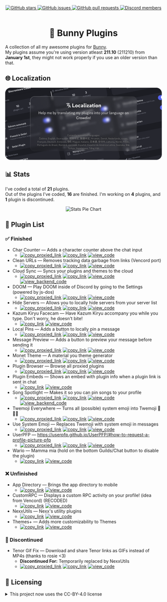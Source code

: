 <!--
  * This file was autogenerated
  * If you want to change anything, do so in the readmes.mjs script
  * https://github.com/nexpid/BunnyPlugins/edit/main/scripts/readmes.mjs
-->

<div align="center">
  <a href="https://github.com/nexpid/BunnyPlugins/stargazers">
    <img alt="GitHub stars" src="https://img.shields.io/github/stars/nexpid/BunnyPlugins?style=for-the-badge&color=b4befe&labelColor=1e1e2e&logo=starship&logoColor=fff">
  </a>
  <a href="https://github.com/nexpid/BunnyPlugins/issues">
    <img alt="GitHub issues" src="https://img.shields.io/github/issues/nexpid/BunnyPlugins?style=for-the-badge&color=74c7ec&labelColor=1e1e2e&logo=gitbook&logoColor=fff">
  </a>
  <a href="https://github.com/nexpid/BunnyPlugins/pulls">
    <img alt="GitHub pull requests" src="https://img.shields.io/github/issues-pr/nexpid/BunnyPlugins?style=for-the-badge&color=a6e3a1&labelColor=1e1e2e&logo=saucelabs&logoColor=fff">
  </a>
  <a href="https://discord.gg/ddcQf3s2Uq">
    <img alt="Discord members" src="https://img.shields.io/discord/1196075698301968455?style=for-the-badge&color=eba0ac&labelColor=1e1e2e&logo=discord&logoColor=fff">
  </a>
</div>
<br/>
<div align="center">
  <h1>🐇 Bunny Plugins</h1>
</div>

A collection of all my awesome plugins for [Bunny](https://github.com/pyoncord/Bunny#installing).  
My plugins assume you're using version atleast **211.10** (211210) from **January 1st**, they might not work properly if you use an older version than that.

## 🌐 Localization

<a href="https://crowdin.com/project/nexpid-vendetta-plugins">
  <img src="./assets/localization.png" alt="Help me by translating my plugins into your language on Crowdin!" />
</a>

## 📊 Stats

I've coded a total of **21** plugins.  
Out of the plugins I've coded, **16** are finished. I'm working on **4** plugins, and **1** plugin is discontinued.

<div align="center">
  <img alt="Stats Pie Chart" src="https://quickchart.io/chart?c=%7B%22type%22%3A%22doughnut%22%2C%22data%22%3A%7B%22labels%22%3A%5B%22Finished%22%2C%22Unfinished%22%2C%22Discontinued%22%5D%2C%22datasets%22%3A%5B%7B%22data%22%3A%5B16%2C4%2C1%5D%2C%22backgroundColor%22%3A%5B%22%23a6e3a1%22%2C%22%239399b2%22%2C%22%23f38ba8%22%5D%2C%22datalabels%22%3A%7B%22labels%22%3A%7B%22index%22%3A%7B%22color%22%3A%22%23FFF%22%2C%22font%22%3A%7B%22size%22%3A18%7D%2C%22align%22%3A%22end%22%2C%22anchor%22%3A%22end%22%2C%22formatter%22%3A(_%2C%20ctx)%20%3D%3E%20ctx.chart.data.labels%5Bctx.dataIndex%5D%7D%2C%22name%22%3A%7B%22color%22%3A%22%23222%22%2C%22backgroundColor%22%3A%22%23FFF%22%2C%22borderRadius%22%3A4%2C%22offset%22%3A0%2C%22padding%22%3A2%2C%22font%22%3A%7B%22size%22%3A16%7D%2C%22align%22%3A%22top%22%2C%22formatter%22%3A(val)%20%3D%3E%20%60%24%7BMath.floor((val%20%2F%2021)%20*%20100)%7D%25%60%7D%2C%22value%22%3A%7B%22color%22%3A%22%23FFF%22%2C%22font%22%3A%7B%22size%22%3A16%7D%2C%22padding%22%3A0%2C%22align%22%3A%22bottom%22%7D%7D%7D%7D%5D%7D%2C%22options%22%3A%7B%22legend%22%3A%7B%22display%22%3Afalse%7D%2C%22layout%22%3A%7B%22padding%22%3A%7B%22top%22%3A30%2C%22bottom%22%3A30%7D%7D%2C%22plugins%22%3A%7B%22datalabels%22%3A%7B%22display%22%3Atrue%7D%2C%22doughnutlabel%22%3A%7B%22color%22%3A%22%23FFF%22%2C%22labels%22%3A%5B%7B%22text%22%3A21%2C%22font%22%3A%7B%22size%22%3A20%2C%22weight%22%3A%22bold%22%7D%7D%2C%7B%22text%22%3A%22plugins%22%7D%5D%7D%7D%7D%7D" width=600 />
</div>

## 📃 Plugin List

### ✅ Finished

- Char Counter — Adds a character counter above the chat input
  - [<img alt="copy_proxied_link" src="https://img.shields.io/badge/copy_proxied_link-11111b?style=for-the-badge&labelColor=1e1e2e" />](https://bn-plugins.github.io/vd-proxy/vendetta.nexpid.xyz/char-counter) [<img alt="copy_link" src="https://img.shields.io/badge/copy_link-1e1e2e?style=for-the-badge&labelColor=1e1e2e" />](https://bunny.nexpid.xyz/char-counter) [<img alt="view_code" src="https://img.shields.io/badge/view_code-313244?style=for-the-badge&labelColor=1e1e2e" />](https://github.com/nexpid/BunnyPlugins/tree/main/plugins/char-counter)
- Clean URLs — Removes tracking data garbage from links (Vencord port)
  - [<img alt="copy_proxied_link" src="https://img.shields.io/badge/copy_proxied_link-11111b?style=for-the-badge&labelColor=1e1e2e" />](https://bn-plugins.github.io/vd-proxy/vendetta.nexpid.xyz/clean-urls) [<img alt="copy_link" src="https://img.shields.io/badge/copy_link-1e1e2e?style=for-the-badge&labelColor=1e1e2e" />](https://bunny.nexpid.xyz/clean-urls) [<img alt="view_code" src="https://img.shields.io/badge/view_code-313244?style=for-the-badge&labelColor=1e1e2e" />](https://github.com/nexpid/BunnyPlugins/tree/main/plugins/clean-urls)
- Cloud Sync — Syncs your plugins and themes to the cloud
  - [<img alt="copy_proxied_link" src="https://img.shields.io/badge/copy_proxied_link-11111b?style=for-the-badge&labelColor=1e1e2e" />](https://bn-plugins.github.io/vd-proxy/vendetta.nexpid.xyz/cloud-sync) [<img alt="copy_link" src="https://img.shields.io/badge/copy_link-1e1e2e?style=for-the-badge&labelColor=1e1e2e" />](https://bunny.nexpid.xyz/cloud-sync) [<img alt="view_code" src="https://img.shields.io/badge/view_code-313244?style=for-the-badge&labelColor=1e1e2e" />](https://github.com/nexpid/BunnyPlugins/tree/main/plugins/cloud-sync) [<img alt="view_backend_code" src="https://img.shields.io/badge/view_backend_code-45475a?style=for-the-badge&labelColor=1e1e2e" />](https://github.com/nexpid/VendettaCloudSync)
- DOOM — Play DOOM inside of Discord by going to the Settings (powered by js-dos)
  - [<img alt="copy_proxied_link" src="https://img.shields.io/badge/copy_proxied_link-11111b?style=for-the-badge&labelColor=1e1e2e" />](https://bn-plugins.github.io/vd-proxy/vendetta.nexpid.xyz/doom) [<img alt="copy_link" src="https://img.shields.io/badge/copy_link-1e1e2e?style=for-the-badge&labelColor=1e1e2e" />](https://bunny.nexpid.xyz/doom) [<img alt="view_code" src="https://img.shields.io/badge/view_code-313244?style=for-the-badge&labelColor=1e1e2e" />](https://github.com/nexpid/BunnyPlugins/tree/main/plugins/doom)
- Hide Servers — Allows you to locally hide servers from your server list
  - [<img alt="copy_proxied_link" src="https://img.shields.io/badge/copy_proxied_link-11111b?style=for-the-badge&labelColor=1e1e2e" />](https://bn-plugins.github.io/vd-proxy/vendetta.nexpid.xyz/hide-servers) [<img alt="copy_link" src="https://img.shields.io/badge/copy_link-1e1e2e?style=for-the-badge&labelColor=1e1e2e" />](https://bunny.nexpid.xyz/hide-servers) [<img alt="view_code" src="https://img.shields.io/badge/view_code-313244?style=for-the-badge&labelColor=1e1e2e" />](https://github.com/nexpid/BunnyPlugins/tree/main/plugins/hide-servers)
- Kazum Kiryu Facecam — Have Kazum Kiryu accompany you while you type. Don't worry, he doesn't bite!
  - [<img alt="copy_link" src="https://img.shields.io/badge/copy_link-1e1e2e?style=for-the-badge&labelColor=1e1e2e" />](https://bunny.nexpid.xyz/kiryu-facecam) [<img alt="view_code" src="https://img.shields.io/badge/view_code-313244?style=for-the-badge&labelColor=1e1e2e" />](https://github.com/nexpid/BunnyPlugins/tree/main/plugins/kiryu-facecam)
- Local Pins — Adds a button to locally pin a message
  - [<img alt="copy_proxied_link" src="https://img.shields.io/badge/copy_proxied_link-11111b?style=for-the-badge&labelColor=1e1e2e" />](https://bn-plugins.github.io/vd-proxy/vendetta.nexpid.xyz/local-pins) [<img alt="copy_link" src="https://img.shields.io/badge/copy_link-1e1e2e?style=for-the-badge&labelColor=1e1e2e" />](https://bunny.nexpid.xyz/local-pins) [<img alt="view_code" src="https://img.shields.io/badge/view_code-313244?style=for-the-badge&labelColor=1e1e2e" />](https://github.com/nexpid/BunnyPlugins/tree/main/plugins/local-pins)
- Message Preview — Adds a button to preview your message before sending it
  - [<img alt="copy_proxied_link" src="https://img.shields.io/badge/copy_proxied_link-11111b?style=for-the-badge&labelColor=1e1e2e" />](https://bn-plugins.github.io/vd-proxy/vendetta.nexpid.xyz/message-preview) [<img alt="copy_link" src="https://img.shields.io/badge/copy_link-1e1e2e?style=for-the-badge&labelColor=1e1e2e" />](https://bunny.nexpid.xyz/message-preview) [<img alt="view_code" src="https://img.shields.io/badge/view_code-313244?style=for-the-badge&labelColor=1e1e2e" />](https://github.com/nexpid/BunnyPlugins/tree/main/plugins/message-preview)
- Monet Theme — A material you theme generator
  - [<img alt="copy_proxied_link" src="https://img.shields.io/badge/copy_proxied_link-11111b?style=for-the-badge&labelColor=1e1e2e" />](https://bn-plugins.github.io/vd-proxy/vendetta.nexpid.xyz/monet-theme) [<img alt="copy_link" src="https://img.shields.io/badge/copy_link-1e1e2e?style=for-the-badge&labelColor=1e1e2e" />](https://bunny.nexpid.xyz/monet-theme) [<img alt="view_code" src="https://img.shields.io/badge/view_code-313244?style=for-the-badge&labelColor=1e1e2e" />](https://github.com/nexpid/BunnyPlugins/tree/main/plugins/monet-theme)
- Plugin Browser — Browse all proxied plugins
  - [<img alt="copy_proxied_link" src="https://img.shields.io/badge/copy_proxied_link-11111b?style=for-the-badge&labelColor=1e1e2e" />](https://bn-plugins.github.io/vd-proxy/vendetta.nexpid.xyz/plugin-browser) [<img alt="copy_link" src="https://img.shields.io/badge/copy_link-1e1e2e?style=for-the-badge&labelColor=1e1e2e" />](https://bunny.nexpid.xyz/plugin-browser) [<img alt="view_code" src="https://img.shields.io/badge/view_code-313244?style=for-the-badge&labelColor=1e1e2e" />](https://github.com/nexpid/BunnyPlugins/tree/main/plugins/plugin-browser)
- Plugin Embeds — Shows an embed with plugin info when a plugin link is sent in chat
  - [<img alt="copy_link" src="https://img.shields.io/badge/copy_link-1e1e2e?style=for-the-badge&labelColor=1e1e2e" />](https://bunny.nexpid.xyz/plugin-embeds) [<img alt="view_code" src="https://img.shields.io/badge/view_code-313244?style=for-the-badge&labelColor=1e1e2e" />](https://github.com/nexpid/BunnyPlugins/tree/main/plugins/plugin-embeds)
- Song Spotlight — Makes it so you can pin songs to your profile
  - [<img alt="copy_proxied_link" src="https://img.shields.io/badge/copy_proxied_link-11111b?style=for-the-badge&labelColor=1e1e2e" />](https://bn-plugins.github.io/vd-proxy/vendetta.nexpid.xyz/song-spotlight) [<img alt="copy_link" src="https://img.shields.io/badge/copy_link-1e1e2e?style=for-the-badge&labelColor=1e1e2e" />](https://bunny.nexpid.xyz/song-spotlight) [<img alt="view_code" src="https://img.shields.io/badge/view_code-313244?style=for-the-badge&labelColor=1e1e2e" />](https://github.com/nexpid/BunnyPlugins/tree/main/plugins/song-spotlight) [<img alt="view_backend_code" src="https://img.shields.io/badge/view_backend_code-45475a?style=for-the-badge&labelColor=1e1e2e" />](https://github.com/nexpid/SongSpotlight)
- Twemoji Everywhere — Turns all (possible) system emoji into Twemoji 👋😀🎉
  - [<img alt="copy_proxied_link" src="https://img.shields.io/badge/copy_proxied_link-11111b?style=for-the-badge&labelColor=1e1e2e" />](https://bn-plugins.github.io/vd-proxy/vendetta.nexpid.xyz/twemoji-everywhere) [<img alt="copy_link" src="https://img.shields.io/badge/copy_link-1e1e2e?style=for-the-badge&labelColor=1e1e2e" />](https://bunny.nexpid.xyz/twemoji-everywhere) [<img alt="view_code" src="https://img.shields.io/badge/view_code-313244?style=for-the-badge&labelColor=1e1e2e" />](https://github.com/nexpid/BunnyPlugins/tree/main/plugins/twemoji-everywhere)
- Use System Emoji — Replaces Twemoji with system emoji in messages
  - [<img alt="copy_proxied_link" src="https://img.shields.io/badge/copy_proxied_link-11111b?style=for-the-badge&labelColor=1e1e2e" />](https://bn-plugins.github.io/vd-proxy/vendetta.nexpid.xyz/use-system-emoji) [<img alt="copy_link" src="https://img.shields.io/badge/copy_link-1e1e2e?style=for-the-badge&labelColor=1e1e2e" />](https://bunny.nexpid.xyz/use-system-emoji) [<img alt="view_code" src="https://img.shields.io/badge/view_code-313244?style=for-the-badge&labelColor=1e1e2e" />](https://github.com/nexpid/BunnyPlugins/tree/main/plugins/use-system-emoji)
- UserPFP — https://userpfp.github.io/UserPFP/#how-to-request-a-profile-picture-pfp
  - [<img alt="copy_proxied_link" src="https://img.shields.io/badge/copy_proxied_link-11111b?style=for-the-badge&labelColor=1e1e2e" />](https://bn-plugins.github.io/vd-proxy/vendetta.nexpid.xyz/usrpfp) [<img alt="copy_link" src="https://img.shields.io/badge/copy_link-1e1e2e?style=for-the-badge&labelColor=1e1e2e" />](https://bunny.nexpid.xyz/usrpfp) [<img alt="view_code" src="https://img.shields.io/badge/view_code-313244?style=for-the-badge&labelColor=1e1e2e" />](https://github.com/nexpid/BunnyPlugins/tree/main/plugins/usrpfp)
- Wario — Mamma mia (hold on the bottom Guilds/Chat button to disable the plugin)
  - [<img alt="copy_link" src="https://img.shields.io/badge/copy_link-1e1e2e?style=for-the-badge&labelColor=1e1e2e" />](https://bunny.nexpid.xyz/wario) [<img alt="view_code" src="https://img.shields.io/badge/view_code-313244?style=for-the-badge&labelColor=1e1e2e" />](https://github.com/nexpid/BunnyPlugins/tree/main/plugins/wario)

### ❌ Unfinished

- App Directory — Brings the app directory to mobile
  - [<img alt="copy_link" src="https://img.shields.io/badge/copy_link-1e1e2e?style=for-the-badge&labelColor=1e1e2e" />](https://bunny.nexpid.xyz/app-directory) [<img alt="view_code" src="https://img.shields.io/badge/view_code-313244?style=for-the-badge&labelColor=1e1e2e" />](https://github.com/nexpid/BunnyPlugins/tree/main/plugins/app-directory)
- CustomRPC — Displays a custom RPC activity on your profile! (idea from Vencord) (RECODED)
  - [<img alt="copy_link" src="https://img.shields.io/badge/copy_link-1e1e2e?style=for-the-badge&labelColor=1e1e2e" />](https://bunny.nexpid.xyz/customrpc) [<img alt="view_code" src="https://img.shields.io/badge/view_code-313244?style=for-the-badge&labelColor=1e1e2e" />](https://github.com/nexpid/BunnyPlugins/tree/main/plugins/customrpc)
- NexxUtils — Nexx's utility plugins
  - [<img alt="copy_link" src="https://img.shields.io/badge/copy_link-1e1e2e?style=for-the-badge&labelColor=1e1e2e" />](https://bunny.nexpid.xyz/nexxutils) [<img alt="view_code" src="https://img.shields.io/badge/view_code-313244?style=for-the-badge&labelColor=1e1e2e" />](https://github.com/nexpid/BunnyPlugins/tree/main/plugins/nexxutils)
- Themes+ — Adds more customizability to Themes
  - [<img alt="copy_link" src="https://img.shields.io/badge/copy_link-1e1e2e?style=for-the-badge&labelColor=1e1e2e" />](https://bunny.nexpid.xyz/themes-plus) [<img alt="view_code" src="https://img.shields.io/badge/view_code-313244?style=for-the-badge&labelColor=1e1e2e" />](https://github.com/nexpid/BunnyPlugins/tree/main/plugins/themes-plus)

### 🎫 Discontinued

- Tenor Gif Fix — Download and share Tenor links as GIFs instead of MP4s (thanks to rosie <3)
  - **Discontinued For:** Temporarily replaced by NexxUtils
  - [<img alt="copy_proxied_link" src="https://img.shields.io/badge/copy_proxied_link-11111b?style=for-the-badge&labelColor=1e1e2e" />](https://bn-plugins.github.io/vd-proxy/vendetta.nexpid.xyz/tenor-gif-fix) [<img alt="copy_link" src="https://img.shields.io/badge/copy_link-1e1e2e?style=for-the-badge&labelColor=1e1e2e" />](https://bunny.nexpid.xyz/tenor-gif-fix) [<img alt="view_code" src="https://img.shields.io/badge/view_code-313244?style=for-the-badge&labelColor=1e1e2e" />](https://github.com/nexpid/BunnyPlugins/tree/main/plugins/tenor-gif-fix)

## 📜 Licensing

<details>
  <summary>This project now uses the CC-BY-4.0 license</summary>

The Creative Commons Attribution 4.0 International License is an open and flexible license that grants users the ability to share, adapt, and build upon the contents of this project for any purpose, including commercial endeavors. Under this license, users are required to provide appropriate attribution to the original author(s), acknowledging their contribution to the work. This license promotes collaboration and innovation by allowing individuals and organizations to leverage and modify the project while ensuring that credit is given to the creators.

</details>
